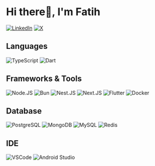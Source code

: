 # Hi there👋, I'm Fatih

<!-- ## Contact With Me -->
[![LinkedIn](https://img.shields.io/badge/linkedin-0966c2?style=for-the-badge&logo=linkedin&logoColor=white)](https://www.linkedin.com/in/fatihbarackilic)
[![X](https://img.shields.io/badge/X-000000?style=for-the-badge&logo=x&logoColor=white)](https://twitter.com/BarackilicFatih)

<!-- ## Language & Tools -->

## Languages

![TypeScript](https://img.shields.io/badge/TypeScript-0d1117?style=for-the-badge&logo=typescript&logoColor=white)
![Dart](https://img.shields.io/badge/Dart-0d1117?style=for-the-badge&logo=dart&logoColor=white)

## Frameworks & Tools

![Node.JS](https://img.shields.io/badge/node.js-0d1117?style=for-the-badge&logo=node.js&logoColor=white)
![Bun](https://img.shields.io/badge/Bun-0d1117?style=for-the-badge&logo=bun&logoColor=white)
![Nest.JS](https://img.shields.io/badge/Nest.js-0d1117?style=for-the-badge&logo=nestjs&logoColor=white)
![Next.JS](https://img.shields.io/badge/Next.js-0d1117?style=for-the-badge&logo=nextdotjs&logoColor=white)
![Flutter](https://img.shields.io/badge/Flutter-0d1117?style=for-the-badge&logo=flutter&logoColor=white)
![Docker](https://img.shields.io/badge/Docker-0d1117?style=for-the-badge&logo=docker&logoColor=white)

## Database

![PostgreSQL](https://img.shields.io/badge/PostgreSQL-0d1117?style=for-the-badge&logo=postgresql&logoColor=white)
![MongoDB](https://img.shields.io/badge/MongoDB-0d1117?style=for-the-badge&logo=mongodb&logoColor=white)
![MySQL](https://img.shields.io/badge/MySQL-0d1117?style=for-the-badge&logo=mysql&logoColor=white)
![Redis](https://img.shields.io/badge/redis-0d1117.svg?&style=for-the-badge&logo=redis&logoColor=white)

## IDE

![VSCode](https://img.shields.io/badge/VSCode-0d1117?style=for-the-badge&logo=visual%20studio%20code&logoColor=white)
![Android Studio](https://img.shields.io/badge/Android_Studio-0d1117?style=for-the-badge&logo=android-studio&logoColor=white)